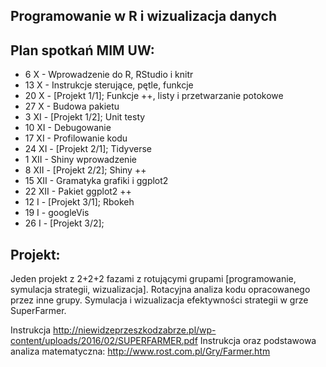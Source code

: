 Programowanie w R i wizualizacja danych
---------------------------------------

Plan spotkań MIM UW:
----------------

* 6 X - Wprowadzenie do R, RStudio i knitr
* 13 X - Instrukcje sterujące, pętle, funkcje
* 20 X - [Projekt 1/1]; Funkcje ++, listy i przetwarzanie potokowe
* 27 X - Budowa pakietu
* 3 XI - [Projekt 1/2]; Unit testy 
* 10 XI - Debugowanie
* 17 XI - Profilowanie kodu
* 24 XI - [Projekt 2/1]; Tidyverse
* 1 XII - Shiny wprowadzenie
* 8 XII - [Projekt 2/2]; Shiny ++
* 15 XII - Gramatyka grafiki i ggplot2
* 22 XII - Pakiet ggplot2 ++
* 12 I - [Projekt 3/1]; Rbokeh
* 19 I - googleVis
* 26 I - [Projekt 3/2];


Projekt:
--------

Jeden projekt z 2+2+2 fazami z rotującymi grupami [programowanie, symulacja strategii, wizualizacja].
Rotacyjna analiza kodu opracowanego przez inne grupy.
Symulacja i wizualizacja efektywności strategii w grze SuperFarmer.

Instrukcja http://niewidzeprzeszkodzabrze.pl/wp-content/uploads/2016/02/SUPERFARMER.pdf
Instrukcja oraz podstawowa analiza matematyczna: http://www.rost.com.pl/Gry/Farmer.htm
